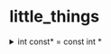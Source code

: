 # little_things

<details>
  <summary> int const* = const int * </summary>

## int const* и const int * это указатель на константный инт

Это означает, что объявляемая переменная является указателем, указывающим на постоянное целое число. По сути, это означает, что указатель указывает на значение, которое не следует изменять. Квалификатор ```const``` не влияет на указатель в этом сценарии, поэтому указатель может указывать на какой-либо другой адрес.
```c
int main()
{
    const int q = 5;
    printf("First const int q is %d\n", q);
    printf("Address of q: %p\n", &q);
    printf("------------------------");
    printf("\n");
    int const* p = &q;
    printf("Second const* p itself is nothing %ls\n", p);
    printf("\n");
    printf("Second const* p after turn to 5(printed as *p): %d\n", *p);
    printf("Address of p: %p\n", &p);
    printf("------------------------");
    printf("\n");
    //Compilation error
    //*p = 7;
  
    const int q2 = 7;
    printf("Third const int q2 is %d\n", q2);
    printf("Address of q2: %p\n", &q2);
    //Valid
    p = &q2; 
    printf("Third const* p after turn to 7(printed as *p): %d\n", *p);
    printf("Third const* p itself is nothing %ls\n", p);
    printf("\n");
    printf("Address of p: %p\n", &p);
      
    return 0;
}
```
![Screenshot from 2022-05-06 11-58-41](https://user-images.githubusercontent.com/84707645/167103544-74c852e3-00dd-4a8c-8625-37350317c481.png)
  
```
	  int a = 5, b = 10, c = 15;

	  const int* foo;     // pointer to constant int.
	  foo = &a;           // assignment to where foo points to.

	  /* dummy statement*/
	  *foo = 6;           // the value of a can´t get changed through the pointer.

	  foo = &b;           // the pointer foo can be changed.



	  int *const bar = &c; 	// constant pointer to int 
							// note, you actually need to set the pointer 
							// here because you can't change it later ;)

	  *bar = 16;            // the value of c can be changed through the pointer.    

	  /* dummy statement*/
	  bar = &a;             // not possible because bar is a constant pointer.           
```

</details>
